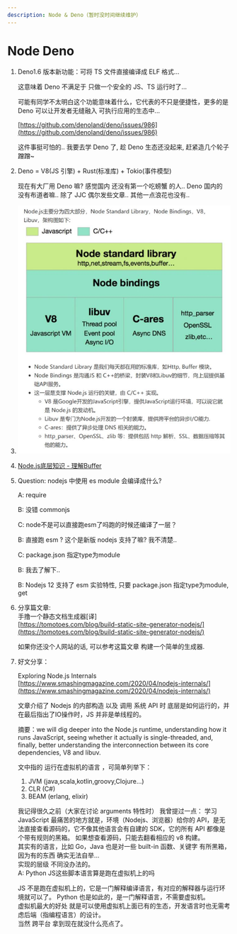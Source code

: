 ```yaml
---
description: Node & Deno（暂时没时间继续维护）
---
```


# Node Deno

1. Deno1.6 版本新功能：可将 TS 文件直接编译成 ELF 格式...

   这意味着 Deno 不满足于 只做一个安全的 JS、TS 运行时了...

   可能有同学不太明白这个功能意味着什么，它代表的不只是便捷性，更多的是 Deno 可以让开发者无缝融入 可执行应用的生态中...

   [https://github.com/denoland/deno/issues/986](https://github.com/denoland/deno/issues/986)

   这件事挺可怕的.. 我要去学 Deno 了, 趁 Deno 生态还没起来, 赶紧造几个轮子 蹭蹭~

2. Deno = V8\(JS 引擎\) + Rust\(标准库\) + Tokio\(事件模型\)

   现在有大厂用 Deno 嘛? 感觉国内 还没有第一个吃螃蟹 的人.. Deno 国内的 没有布道者嘛.. 除了 JJC 偶尔发些文章.. 其他一点浪花也没有..

3. ![image-20201212212159747](../.gitbook/assets/image-20201212212159747.png)
4. [Node.js底层知识 - 理解Buffer](https://mp.weixin.qq.com/s/8e2xA4PxckzKpZZnyMbAuA)
5. Question: nodejs 中使用 es module 会编译成什么?

   A: require

   B: 没错 commonjs

   C: node不是可以直接跑esm了吗跑的时候还编译了一层？

   B: 直接跑 esm ? 这个是新版 nodejs 支持了嘛? 我不清楚..

   C: package.json 指定type为module

   B: 我去了解下..

   B: Nodejs 12 支持了 esm 实验特性, 只要 package.json 指定type为module, get

6. 分享篇文章:   
   手撸一个静态文档生成器\[译\]   
   [https://tomotoes.com/blog/build-static-site-generator-nodejs/](https://tomotoes.com/blog/build-static-site-generator-nodejs/)

   如果你还没个人网站的话, 可以参考这篇文章 构建一个简单的生成器.

7. 好文分享：

   Exploring Node.js Internals   
   [https://www.smashingmagazine.com/2020/04/nodejs-internals/](https://www.smashingmagazine.com/2020/04/nodejs-internals/)

   文章介绍了 Nodejs 的内部构造 以及 调用 系统 API 时 底层是如何运行的，并在最后指出了IO操作时，JS 并非是单线程的。

   摘要：we will dig deeper into the Node.js runtime, understanding how it runs JavaScript, seeing whether it actually is single-threaded, and, finally, better understanding the interconnection between its core dependencies, V8 and libuv.

   文中指的 运行在虚拟机的语言 ，可简单列举下：

   1. JVM \(java,scala,kotlin,groovy,Clojure...\)
   2. CLR \(C\#\)
   3. BEAM \(erlang, elixir\)

   我记得很久之前（大家在讨论 arguments 特性时） 我曾提过一点： 学习 JavaScript 最痛苦的地方就是，环境（Nodejs、浏览器）给你的 API，是无法直接查看源码的，它不像其他语言会有自建的 SDK，它的所有 API 都像是个带有规则的黑箱。 如果想查看源码，只能去翻看相应的 v8 构建。   
   其实有的语言，比如 Go，Java 也是对一些 built-in 函数、关键字 有所黑箱，因为有的东西 确实无法自举...   
   实现的层级 不同没办法的。   
   A: Python JS这些脚本语言算是跑在虚拟机上的吗

   JS 不是跑在虚拟机上的，它是一门解释编译语言，有对应的解释器与运行环境就可以了。 Python 也是如此的，是一门解释语言，不需要虚拟机。   
   虚拟机最大的好处 就是可以使用虚拟机上面已有的生态，开发语言时也无需考虑后端（指编程语言）的设计。   
   当然 跨平台 拿到现在就没什么亮点了。


